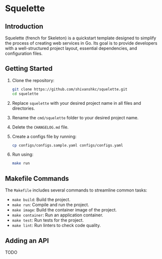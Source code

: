 # Squelette

## Introduction

Squelette (french for Skeleton) is a quickstart template designed to simplify the process of creating web services in Go. Its goal is to provide developers with a well-structured project layout, essential dependencies, and configuration files.

## Getting Started

1. Clone the repository:
    ```sh
    git clone https://github.com/shivanshkc/squelette.git
    cd squelette
    ```

2. Replace `squelette` with your desired project name in all files and directories.

3. Rename the `cmd/squelette` folder to your desired project name.

4. Delete the `CHANGELOG.md` file.

5. Create a configs file by running:
    ```sh
    cp configs/configs.sample.yaml configs/configs.yaml
    ```

6. Run using:
    ```sh
    make run
    ```

## Makefile Commands

The `Makefile` includes several commands to streamline common tasks:

- `make build`: Build the project.
- `make run`: Compile and run the project.
- `make image`: Build the container image of the project.
- `make container`: Run an application container.
- `make test`: Run tests for the project.
- `make lint`: Run linters to check code quality.

## Adding an API

TODO

